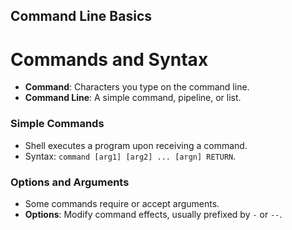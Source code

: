 
## Command Line Basics

# Commands and Syntax

- **Command**: Characters you type on the command line.
- **Command Line**: A simple command, pipeline, or list.

### Simple Commands

- Shell executes a program upon receiving a command.
- Syntax: `command [arg1] [arg2] ... [argn] RETURN`.

### Options and Arguments

- Some commands require or accept arguments.
- **Options**: Modify command effects, usually prefixed by `-` or `--`.

